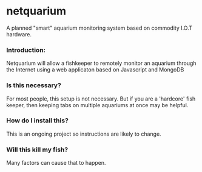 # netquarium
A planned "smart" aquarium monitoring system based on commodity I.O.T hardware.
### Introduction:
Netquarium will allow a fishkeeper to remotely monitor an aquarium through the Internet using a web applicaton based on Javascript and MongoDB
### Is this necessary?
For most people, this setup is not necessary. But if you are a 'hardcore' fish keeper, then keeping tabs on multiple aquariums at once may be helpful.
### How do I install this?
This is an ongoing project so instructions are likely to change. 
### Will this kill my fish?
Many factors can cause that to happen.

